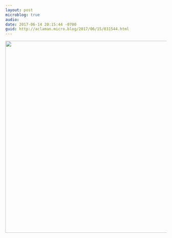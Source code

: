 ```yaml
---
layout: post
microblog: true
audio: 
date: 2017-06-14 20:15:44 -0700
guid: http://aclaman.micro.blog/2017/06/15/031544.html
---
```



<img src="http://micro.alexclaman.com/uploads/2018/ade10e7973.jpg" width="600" height="600" />
